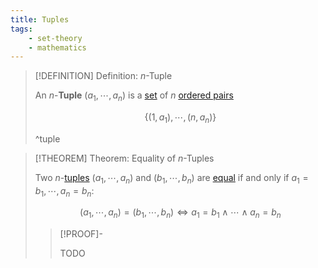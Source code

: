 ```yaml
---
title: Tuples
tags:
    - set-theory
    - mathematics
---
```


>[!DEFINITION] Definition: $n$-Tuple
>
>An $n$-**Tuple** $(a_1,\cdots,a_n)$ is a [set](./index.md) of $n$ [ordered pairs](Ordered%20Pairs.md)
>
>$$
>\{(1,a_1), \cdots, (n,a_n)\}
>$$
>
>^tuple
>

>[!THEOREM] Theorem: Equality of $n$-Tuples
>
>Two $n$-[tuples](Tuples.md) $(a_1,\cdots,a_n)$ and $(b_1,\cdots,b_n)$ are [equal](./index.md#equality) if and only if $a_1 = b_1, \cdots, a_n = b_n$:
>
>$$
>(a_1,\cdots,a_n) = (b_1,\cdots,b_n) \iff a_1 = b_1 \land \cdots \land a_n = b_n
>$$
>
>>[!PROOF]-
>>
>>TODO
>>
>